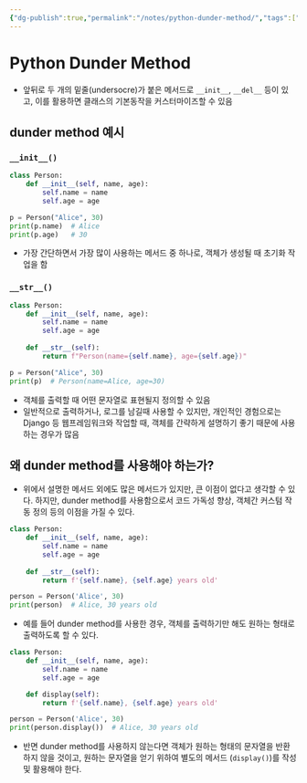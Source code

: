```yaml
---
{"dg-publish":true,"permalink":"/notes/python-dunder-method/","tags":["#Python"]}
---
```


# Python Dunder Method

- 앞뒤로 두 개의 밑줄(undersocre)가 붙은 메서드로 `__init__`, `__del__` 등이 있고, 이를 활용하면 클래스의 기본동작을 커스터마이즈할 수 있음

## dunder method 예시

### `__init__()`

```python
class Person:
    def __init__(self, name, age):
        self.name = name
        self.age = age

p = Person("Alice", 30)
print(p.name)  # Alice
print(p.age)   # 30
```

- 가장 간단하면서 가장 많이 사용하는 메서드 중 하나로, 객체가 생성될 때 초기화 작업을 함

### `__str__()`

```python
class Person:
    def __init__(self, name, age):
        self.name = name
        self.age = age
    
    def __str__(self):
        return f"Person(name={self.name}, age={self.age})"

p = Person("Alice", 30)
print(p)  # Person(name=Alice, age=30)
```

- 객체를 출력할 때 어떤 문자열로 표현될지 정의할 수 있음
- 일반적으로 출력하거나, 로그를 남길때 사용할 수 있지만, 개인적인 경험으로는 Django 등 웹프레임워크와 작업할 때, 객체를 간략하게 설명하기 좋기 때문에 사용하는 경우가 많음

## 왜 dunder method를 사용해야 하는가?

- 위에서 설명한 메서드 외에도 많은 메서드가 있지만, 큰 이점이 없다고 생각할 수 있다. 하지만, dunder method를 사용함으로서 코드 가독성 향상, 객체간 커스텀 작동 정의 등의 이점을 가질 수 있다.

```python
class Person:
    def __init__(self, name, age):
        self.name = name
        self.age = age
    
    def __str__(self):
        return f'{self.name}, {self.age} years old'

person = Person('Alice', 30)
print(person)  # Alice, 30 years old
```

- 예를 들어 dunder method를 사용한 경우, 객체를 출력하기만 해도 원하는 형태로 출력하도록 할 수 있다.

```python
class Person:
    def __init__(self, name, age):
        self.name = name
        self.age = age

    def display(self):
        return f'{self.name}, {self.age} years old'

person = Person('Alice', 30)
print(person.display())  # Alice, 30 years old
```

- 반면 dunder method를 사용하지 않는다면 객체가 원하는 형태의 문자열을 반환하지 않을 것이고, 원하는 문자열을 얻기 위하여 별도의 메서드 (`display()`)를 작성 및 활용해야 한다.
